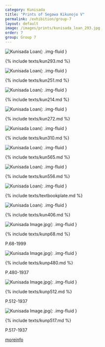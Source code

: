 ```yaml
---
category: Kunisada
title: "Prints of Segawa Kikunojo V"
permalink: /exhibition/group-7
layout: default
image: /images/prints/kunisada_loan_293.jpg
order: 7
group: Group 7
---
```

![Kunisada Loan]({{site.baseurl}}/images/prints/kunisada_loan_293.jpg){: .img-fluid }

{% include texts/kun293.md %}

![Kunisada Loan]({{site.baseurl}}/images/prints/kunisada_loan_251.jpg){: .img-fluid }

{% include texts/kun251.md %}

![Kunisada Loan]({{site.baseurl}}/images/prints/kunisada_loan_214.jpg){: .img-fluid }

{% include texts/kun214.md %}

![Kunisada Loan]({{site.baseurl}}/images/prints/kunisada_loan_272.jpg){: .img-fluid }

{% include texts/kun272.md %}

![Kunisada Loan]({{site.baseurl}}/images/prints/kunisada_loan_310.jpg){: .img-fluid }

{% include texts/kun310.md %}

![Kunisada Loan]({{site.baseurl}}/images/prints/kunisada_loan_565.jpg){: .img-fluid }

{% include texts/kun565.md %}

![Kunisada Loan]({{site.baseurl}}/images/prints/kunisada_loan_556.jpg){: .img-fluid }

{% include texts/kun556.md %}

![Kunisada Loan]({{site.baseurl}}/images/prints/kunisada_loan_book_plate.jpg){: .img-fluid }

{% include texts/textbookplate.md %}

![Kunisada Loan]({{site.baseurl}}/images/prints/kunisada_loan_406.jpg){: .img-fluid }

{% include texts/kun406.md %}

![Kunisada Image.jpg]({{site.baseurl}}/images/prints/p.68-1999.jpg){: .img-fluid }

{% include texts/kunp68.md %}

P.68-1999

![Kunisada Image.jpg]({{site.baseurl}}/images/prints/p.480-1937.jpg){: .img-fluid }

{% include texts/kunp480.md %}

P.480-1937

![Kunisada Image.jpg]({{site.baseurl}}/images/prints/p.512-1937.jpg){: .img-fluid }

{% include texts/kunp512.md %}

P.512-1937

![Kunisada Image.jpg]({{site.baseurl}}/images/prints/p.517-1937.jpg){: .img-fluid }

{% include texts/kunp517.md %}

P.517-1937

[moreinfo](/theme/segawa-kikunojo-V)
